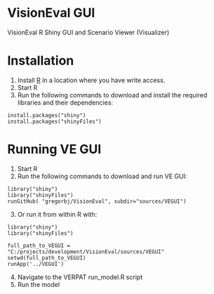 # VisionEval GUI
VisionEval R Shiny GUI and Scenario Viewer (Visualizer) 

# Installation
  1. Install [R](https://cran.r-project.org) in a location where you have write access.
  2. Start R
  3. Run the following commands to download and install the required libraries and their dependencies:

```
install.packages("shiny")
install.packages("shinyFiles")
```

# Running VE GUI
  1. Start R
  2. Run the following commands to download and run VE GUI:

```
library("shiny")
library("shinyFiles")
runGitHub( "gregorbj/VisionEval", subdir="sources/VEGUI")
```

  3. Or run it from within R with:

```
library("shiny")
library("shinyFiles")

full_path_to_VEGUI = "C:/projects/development/VisionEval/sources/VEGUI"
setwd(full_path_to_VEGUI)
runApp('../VEGUI')
```
  4. Navigate to the VERPAT run_model.R script
  5. Run the model